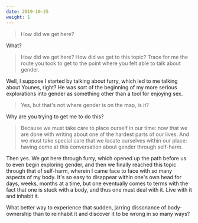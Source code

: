 ```yaml
---
date: 2019-10-25
weight: 1
---
```


> How did we get here?

What?

> How did we get here? How did we get to this topic? Trace for me the route you took to get to the point where you felt able to talk about gender.

Well, I suppose I started by talking about furry, which led to me talking about Younes, right? He was sort of the beginning of my more serious explorations into gender as something other than a tool for enjoying sex.

> Yes, but that's not where gender is on the map, is it?

Why are you trying to get me to do this?

> Because we must take care to place ourself in our time: now that we are done with writing about one of the hardest parts of our lives. And we must take special care that we locate ourselves within our place: having come at this conversation about gender through self-harm.

Then yes. We got here through furry, which opened up the path before us to even begin exploring gender, and then we finally reached this topic through that of self-harm, wherein I came face to face with so many aspects of my body. It's so easy to disappear within one's own head for days, weeks, months at a time, but one eventually comes to terms with the fact that one is stuck with a body, and thus one must deal with it. Live with it and inhabit it.

What better way to experience that sudden, jarring dissonance of body-ownership than to reinhabit it and discover it to be wrong in so many ways?
